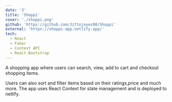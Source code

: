 ```yaml
---
date: '3'
title: 'Shoppi'
cover: './shoppi.png'
github: 'https://github.com/Jittojoyes98/Shoppi'
external: 'https://shoppi-app.netlify.app/'
tech:
  - React
  - Faker
  - Context API
  - React-Bootstrap
---
```


A shopping app where users can search, view, add to cart and checkout shopping items.

Users can also sort and filter items based on their ratings,price and much more. The app uses
React Context for state management and is deployed to netlify.
